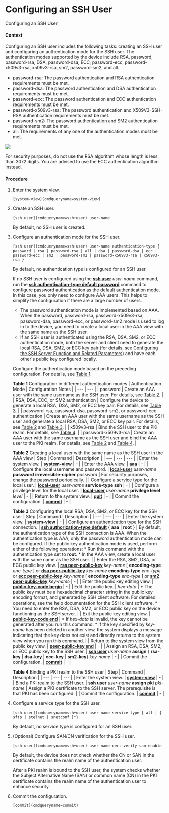 Configuring an SSH User
=======================

Configuring an SSH User

#### Context

Configuring an SSH user includes the following tasks: creating an SSH user and configuring an authentication mode for the SSH user. The authentication modes supported by the device include RSA, password, password-rsa, DSA, password-dsa, ECC, password-ecc, password-x509v3-rsa, x509v3-rsa, sm2, password-sm2, and all.

* password-rsa: The password authentication and RSA authentication requirements must be met.
* password-dsa: The password authentication and DSA authentication requirements must be met.
* password-ecc: The password authentication and ECC authentication requirements must be met.
* password-x509v3-rsa: The password authentication and X509V3-SSH-RSA authentication requirements must be met.
* password-sm2: The password authentication and SM2 authentication requirements must be met.
* all: The requirements of any one of the authentication modes must be met.

![](public_sys-resources/note_3.0-en-us.png) 

For security purposes, do not use the RSA algorithm whose length is less than 3072 digits. You are advised to use the ECC authentication algorithm instead.



#### Procedure

1. Enter the system view.
   
   
   ```
   [system-view](cmdqueryname=system-view)
   ```
2. Create an SSH user.
   
   
   ```
   [ssh user](cmdqueryname=ssh+user) user-name
   ```
   
   By default, no SSH user is created.
3. Configure an authentication mode for the SSH user.
   
   
   ```
   [ssh user](cmdqueryname=ssh+user) user-name authentication-type { password | rsa | password-rsa | all | dsa | password-dsa | ecc | password-ecc | sm2 | password-sm2 | password-x509v3-rsa | x509v3-rsa }
   ```
   
   By default, no authentication type is configured for an SSH user.
   
   If no SSH user is configured using the [**ssh user**](cmdqueryname=ssh+user) *user-name* command, run the [**ssh authentication-type default password**](cmdqueryname=ssh+authentication-type+default+password) command to configure password authentication as the default authentication mode. In this case, you only need to configure AAA users. This helps to simplify the configuration if there are a large number of users.
   
   * The password authentication mode is implemented based on AAA. When the password, password-rsa, password-x509v3-rsa, password-dsa, password-ecc, or password-sm2 mode is used to log in to the device, you need to create a local user in the AAA view with the same name as the SSH user.
   * If an SSH user is authenticated using the RSA, DSA, SM2, or ECC authentication mode, both the server and client need to generate the local RSA, DSA, SM2, or ECC key pair (for details, see [Configuring the SSH Server Function and Related Parameters](galaxy_ssh_cfg_0009.html)) and have each other's public key configured locally.
   
   Configure the authentication mode based on the preceding configuration. For details, see [Table 1](#EN-US_TASK_0000001513153334__table946042985217).
   
   **Table 1** Configuration in different authentication modes
   | Authentication Mode | Configuration Notes |
   | --- | --- |
   | password | Create an AAA user with the same username as the SSH user. For details, see [Table 2](#EN-US_TASK_0000001513153334__login034E5BF9). |
   | RSA, DSA, ECC, or SM2 authentication | Configure the device to generate a local RSA, DSA, SM2, or ECC key pair. For details, see [Table 3](#EN-US_TASK_0000001513153334__login03552A29). |
   | password-rsa, password-dsa, password-sm2, or password-ecc authentication | Create an AAA user with the same username as the SSH user and generate a local RSA, DSA, SM2, or ECC key pair. For details, see [Table 2](#EN-US_TASK_0000001513153334__login034E5BF9) and [Table 3](#EN-US_TASK_0000001513153334__login03552A29). |
   | x509v3-rsa | Bind the SSH user to the PKI realm. For details, see [Table 4](#EN-US_TASK_0000001513153334__table1953610297348). |
   | password-x509v3-rsa | Create an AAA user with the same username as the SSH user and bind the AAA user to the PKI realm. For details, see [Table 2](#EN-US_TASK_0000001513153334__login034E5BF9) and [Table 4](#EN-US_TASK_0000001513153334__table1953610297348). |
   
   
   **Table 2** Creating a local user with the same name as the SSH user in the AAA view
   | Step | Command | Description |
   | --- | --- | --- |
   | Enter the system view. | [**system-view**](cmdqueryname=system-view) | - |
   | Enter the AAA view. | [**aaa**](cmdqueryname=aaa) | - |
   | Configure the local username and password. | [**local-user**](cmdqueryname=local-user) *user-name* **password** **irreversible-cipher** *password* | For security purposes, change the password periodically. |
   | Configure a service type for the local user. | [**local-user**](cmdqueryname=local-user) *user-name* **service-type ssh** | - |
   | Configure a privilege level for the local user. | [**local-user**](cmdqueryname=local-user) *user-name* **privilege level** *level* | - |
   | Return to the system view. | [**quit**](cmdqueryname=quit) | - |
   | Commit the configuration. | [**commit**](cmdqueryname=commit) | - |
   
   
   **Table 3** Configuring the local RSA, DSA, SM2, or ECC key for the SSH user
   | Step | Command | Description |
   | --- | --- | --- |
   | Enter the system view. | [**system-view**](cmdqueryname=system-view) | - |
   | Configure an authentication type for the SSH connection. | [**ssh authorization-type default**](cmdqueryname=ssh+authorization-type+default) { **aaa** | **root** } | By default, the authentication type of the SSH connection is AAA. When the authentication type is AAA, only the password authentication mode can be configured. If the public key authentication mode is used, perform either of the following operations: * Run this command with the authentication type set to **root**. * In the AAA view, create a local user with the same name as the SSH user. |
   | Enter the RSA, SM2, DSA, or ECC public key view. | [**rsa peer-public-key**](cmdqueryname=rsa+peer-public-key) *key-name* [ **encoding-type** *enc-type* ]  or  [**dsa peer-public-key**](cmdqueryname=dsa+peer-public-key) *key-name* **encoding-type** *enc-type*  or  [**ecc peer-public-key**](cmdqueryname=ecc+peer-public-key) *key-name* [ **encoding-type** *enc-type* ]  or  **[**sm2 peer-public-key**](cmdqueryname=sm2+peer-public-key)** *key-name* | - |
   | Enter the public key editing view. | [**public-key-code begin**](cmdqueryname=public-key-code+begin) | - |
   | Edit the public key. | *hex-data* | * The public key must be a hexadecimal character string in the public key encoding format, and generated by SSH client software. For detailed operations, see the help documentation for the SSH client software. * You need to enter the RSA, DSA, SM2, or ECC public key on the device functioning as the SSH server. |
   | Exit the public key editing view. | [**public-key-code end**](cmdqueryname=public-key-code+end) | * If *hex-data* is invalid, the key cannot be generated after you run this command. * If the key specified by *key-name* has been deleted in another view, the system displays a message indicating that the key does not exist and directly returns to the system view when you run this command. |
   | Return to the system view from the public key view. | [**peer-public-key end**](cmdqueryname=peer-public-key+end) | - |
   | Assign an RSA, DSA, SM2, or ECC public key to the SSH user. | [**ssh user**](cmdqueryname=ssh+user) *user-name* **assign** { **rsa-key** | **dsa-key** | **ecc-key** | **sm2-key**} *key-name* | - |
   | Commit the configuration. | [**commit**](cmdqueryname=commit) | - |
   
   
   **Table 4** Binding a PKI realm to the SSH user
   | Step | Command | Description |
   | --- | --- | --- |
   | Enter the system view. | [**system-view**](cmdqueryname=system-view) | - |
   | Bind a PKI realm to the SSH user. | [**ssh user**](cmdqueryname=ssh+user) *user-name* **assign** **pki** *pki-name* | Assign a PKI certificate to the SSH server.  The prerequisite is that PKI has been configured. |
   | Commit the configuration. | [**commit**](cmdqueryname=commit) | - |
4. Configure a service type for the SSH user.
   
   
   ```
   [ssh user](cmdqueryname=ssh+user) user-name service-type { all | { sftp | stelnet | snetconf }*}
   ```
   
   By default, no service type is configured for an SSH user.
5. (Optional) Configure SAN/CN verification for the SSH user.
   
   
   ```
   [ssh user](cmdqueryname=ssh+user) user-name cert-verify-san enable
   ```
   
   By default, the device does not check whether the CN or SAN in the certificate contains the realm name of the authentication user.
   
   After a PKI realm is bound to the SSH user, the system checks whether the Subject Alternative Name (SAN) or common name (CN) in the PKI certificate contains the realm name of the authentication user to enhance security.
6. Commit the configuration.
   
   
   ```
   [commit](cmdqueryname=commit)
   ```